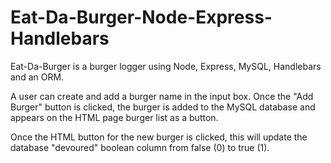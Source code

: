 # Eat-Da-Burger-Node-Express-Handlebars


Eat-Da-Burger is a burger logger using Node, Express, MySQL, Handlebars and an ORM.

A user can create and add a burger name in the input box. Once the "Add Burger" button is clicked, the burger is added to the MySQL database and appears on the HTML page burger list as a button.  

Once the HTML button for the new burger is clicked, this will update the database "devoured" boolean column from false (0) to true (1).